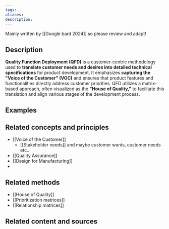 ```yaml
---
tags: 
aliases: 
description:
---
```

Mainly written by [[Google bard 2024]] so please review and adapt! 
## Description
**Quality Function Deployment (QFD)** is a customer-centric methodology used to **translate customer needs and desires into detailed technical specifications** for product development. It emphasizes **capturing the "Voice of the Customer" (VOC)** and ensures that product features and functionalities directly address customer priorities. QFD utilizes a matrix-based approach, often visualized as the **"House of Quality,"** to facilitate this translation and align various stages of the development process.

## Examples 


## Related concepts and principles
- [[Voice of the Customer]]
	- [[Stakeholder needs]] and maybe customer wants, customer needs etc..
- [[Quality Assurance]]
- [[Design for Manufacturing]]
- 

## Related methods
- [[House of Quality]]
- [[Prioritization matrices]]
- [[Relationship matrices]]
## Related content and sources
